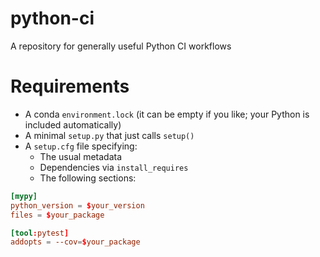# python-ci
A repository for generally useful Python CI workflows

# Requirements

- A conda `environment.lock` (it can be empty if you like; your Python is included automatically)
- A minimal `setup.py` that just calls `setup()`
- A `setup.cfg` file specifying:
    - The usual metadata
    - Dependencies via `install_requires`
    - The following sections:

```conf
[mypy]
python_version = $your_version
files = $your_package

[tool:pytest]
addopts = --cov=$your_package
```
